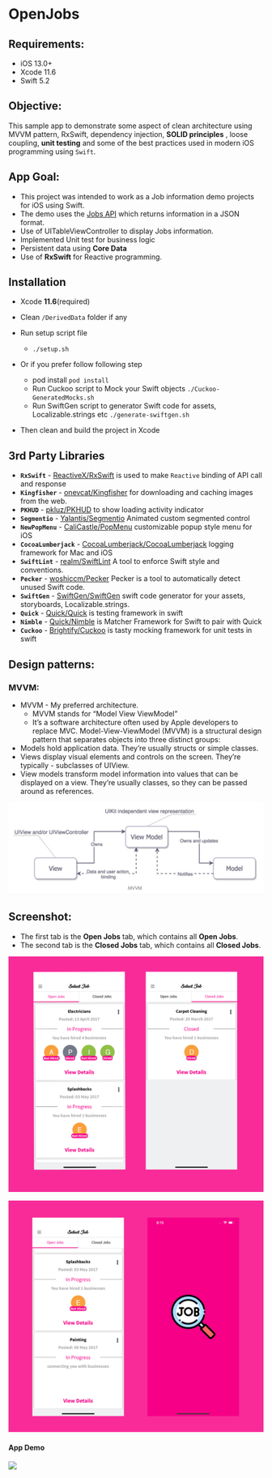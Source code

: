 # OpenJobs
## Requirements:
* iOS 13.0+
* Xcode 11.6
* Swift 5.2

## Objective:
This sample app to demonstrate some aspect of clean architecture using  MVVM pattern, RxSwift, dependency injection, **SOLID principles** , loose coupling, **unit testing** and some of the best practices used in modern iOS programming using `Swift`.

## App Goal:
* This project was intended to work as a  Job information demo projects for iOS using Swift. 
* The demo uses the [Jobs API](https://gist.githubusercontent.com/hadanischal/47ec8878164b7cdf7f66fe45092673fc/raw/9dd9e33e50bee5e2b9f40ba2bda95a67e6c7aa9a/jobs.json) which returns information in a JSON format.
* Use of UITableViewController to display Jobs information.
* Implemented Unit test for business logic
* Persistent data using **Core Data**
* Use of **RxSwift** for Reactive programming.

## Installation
- Xcode **11.6**(required)
- Clean `/DerivedData` folder if any
- Run setup script file 
  - `./setup.sh`

- Or if you prefer follow following step
  - pod install `pod install`
  - Run Cuckoo script to Mock your Swift objects `./Cuckoo-GeneratedMocks.sh`
  - Run SwiftGen script to generator Swift code for assets, Localizable.strings etc `./generate-swiftgen.sh`
- Then clean and build the project in Xcode

## 3rd Party Libraries
 - **`RxSwift`** - [ReactiveX/RxSwift](https://github.com/ReactiveX/RxSwift) is  used to make `Reactive` binding of API call and response
 - **`Kingfisher`** - [onevcat/Kingfisher](https://github.com/onevcat/Kingfisher) for downloading and caching images from the web.
 - **`PKHUD`** - [pkluz/PKHUD](https://github.com/pkluz/PKHUD) to show loading activity indicator
 - **`Segmentio`** - [Yalantis/Segmentio](https://github.com/Yalantis/Segmentio) Animated custom segmented control
 - **`NewPopMenu`** - [CaliCastle/PopMenu](https://github.com/CaliCastle/PopMenu) customizable popup style menu for iOS
 - **`CocoaLumberjack`** - [CocoaLumberjack/CocoaLumberjack](https://github.com/CocoaLumberjack/CocoaLumberjack) logging framework for Mac and iOS
 - **`SwiftLint`** - [realm/SwiftLint](https://github.com/realm/SwiftLint) A tool to enforce Swift style and conventions. 
 - **`Pecker`** - [woshiccm/Pecker](https://github.com/woshiccm/Pecker) Pecker is a tool to automatically detect unused Swift code.
 - **`SwiftGen`** - [SwiftGen/SwiftGen](https://github.com/SwiftGen/SwiftGen) swift code generator for your assets, storyboards, Localizable.strings. 
 - **`Quick`** - [Quick/Quick](https://github.com/Quick/Quick) is testing framework in swift
 - **`Nimble`** - [Quick/Nimble](https://github.com/Quick/Nimble) is Matcher Framework for Swift to pair with Quick
 - **`Cuckoo`** - [Brightify/Cuckoo](https://github.com/Brightify/Cuckoo) is tasty mocking framework for unit tests in swift

## Design patterns:
### MVVM:
- MVVM - My preferred architecture.
    - MVVM stands for “Model View ViewModel”
    - It’s a software architecture often used by Apple developers to replace MVC. Model-View-ViewModel (MVVM) is a structural design pattern that separates objects into three distinct groups:
- Models hold application data. They’re usually structs or simple classes.
- Views display visual elements and controls on the screen. They’re typically - subclasses of UIView.
- View models transform model information into values that can be displayed on a view. They’re usually classes, so they can be passed around as references.

![Alt text](/README/MVVM.jpeg?raw=true)


## Screenshot:
* The first tab is the **Open Jobs** tab, which contains all **Open Jobs**.
* The second tab is the **Closed Jobs** tab, which contains all **Closed Jobs**.

![Screen Shot 1](/README/screenshot1.png?raw=true)


![Screen Shot 2](/README/screenshot2.png?raw=true)

 #### App Demo

 ![](/README/demo.gif "")

